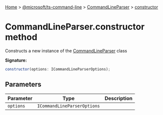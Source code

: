 [Home](./index) &gt; [@microsoft/ts-command-line](./ts-command-line.md) &gt; [CommandLineParser](./ts-command-line.commandlineparser.md) &gt; [constructor](./ts-command-line.commandlineparser.constructor.md)

# CommandLineParser.constructor method

Constructs a new instance of the [CommandLineParser](./ts-command-line.commandlineparser.md) class

**Signature:**
```javascript
constructor(options: ICommandLineParserOptions);
```

## Parameters

|  Parameter | Type | Description |
|  --- | --- | --- |
|  `options` | `ICommandLineParserOptions` |  |

